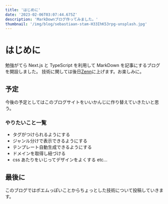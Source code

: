 ```yaml
---
title: 'はじめに'
date: '2023-02-06T03:07:44.675Z'
description: 'MarkDownブログ作ってみました。'
thumbnail: '/img/blog/sebastiaan-stam-H33IhK53rpg-unsplash.jpg'
---
```


# はじめに

勉強がてら Next.js と TypeScript を利用して MarkDown を記事にするブログを開設しました。
技術に関しては後日[Zenn](https://zenn.dev/keisuke114)に上げます。お楽しみに。

## 予定

今後の予定としてはこのブログサイトをいいかんじに作り替えていきたいと思う。

### やりたいこと一覧

- タグがつけられるようにする
- ジャンル分けで表示できるようにする
- テンプレート自動生成できるようにする
- ドメインを取得し紐づける
- css あたりをいじってデザインをよくする
  etc...

## 最後に

このブログではポエムっぽいことからちょっとした技術について投稿していきます。
